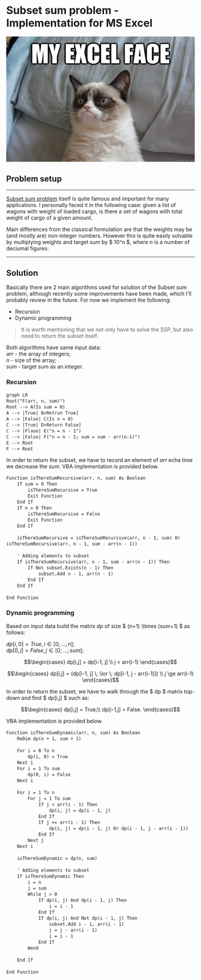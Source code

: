 # Subset sum problem - Implementation for MS Excel
![Excel meme](/assets/img/Excel_meme.jpg)
## Problem setup
---
[Subset sum problem](https://en.wikipedia.org/wiki/Subset_sum_problem) itself is quite famous and important for many applications. I personally faced it in the following case: given a list of wagons with weight of loaded cargo, is there a set of wagons with total weight of cargo of a given amount. 

Main differences from the classical formulation are that the weights may be (and mostly are) non-integer numbers. However this is quite easily solvable by multiplying weights and target sum by $ 10^n $, where *n* is a number of deciumal figures. 

---

## Solution

Basically there are 2 main algorithms used for solution of the Subset sum problem, although recently some improvements have been made, which I'll probably review in the future. For now we implement the following:
* Recursion
* Dynamic programming
>It is worth mentioning that we not only have to solve the SSP, but also need to return the subset itself. 

Both algorithms have same input data:   
$arr$ - the array of integers;  
$n$ - size of the array;  
$sum$ - target sum as an integer.

### Recursion 

```mermaid
graph LR
Root("F(arr, n, sum)")
Root --> A(Is sum = 0)
A --> |True| B>Retrun True]
A --> |False| C(Is n = 0)
C --> |True| D>Return False]
C --> |Flase| E("n = n - 1")
C --> |False| F("n = n - 1; sum = sum - arr(n-1)")
E --> Root
F --> Root

```
In order to return the subset, we have to record an element of $arr$ echa time we decrease the $sum$. VBA implementation is provided below.

```VB
Function isThereSumRecursive(arr, n, sum) As Boolean
    If sum = 0 Then
        isThereSumRecursive = True
        Exit Function
    End If
    If n = 0 Then
        isThereSumRecursive = False
        Exit Function
    End If
    
    isThereSumRecursive = isThereSumRecursive(arr, n - 1, sum) Or isThereSumRecursive(arr, n - 1, sum - arr(n - 1))
    
    ' Adding elements to subset
    If isThereSumRecursive(arr, n - 1, sum - arr(n - 1)) Then
        If Not subset.Exists(n - 1) Then
            subset.Add n - 1, arr(n - 1)
        End If
    End If
       
End Function
```

### Dynamic programming

Based on input data build the matrix $dp$ of size $ (n+1) \times (sum+1) $ as follows: 
 
$dp[i, 0] = True, i \in [0;...; n];$ <br>
$dp[0, j] = False, j \in [0; ...; sum];$  <br>

$$\begin{cases} 
dp[i,j] = dp[i-1, j] \\
j < arr(i-1)
\end{cases}$$

$$\begin{cases} 
dp[i,j] = (dp[i-1, j] \; \lor \; dp[i-1, j - arr(i-1)]) \\
j \ge arr(i-1)
\end{cases}$$

In order to return the subset, we have to walk through the $ dp $ matrix top-down and find $ dp[i,j] $ such as:  

$$\begin{cases} 
    dp[i,j] = True;\\
    dp[i-1,j] = False.
\end{cases}$$

VBA implementation is provided below.

```VB
Function isThereSumDynamic(arr, n, sum) As Boolean
    ReDim dp(n + 1, sum + 1)
    
    For i = 0 To n
        dp(i, 0) = True
    Next i
    For i = 1 To sum
        dp(0, i) = False
    Next i
    
    For i = 1 To n
        For j = 1 To sum
            If j < arr(i - 1) Then
                dp(i, j) = dp(i - 1, j)
            End If
            If j >= arr(i - 1) Then
                dp(i, j) = dp(i - 1, j) Or dp(i - 1, j - arr(i - 1))
            End If
        Next j
    Next i
    
    isThereSumDynamic = dp(n, sum)
    
    ' Adding elements to subset
    If isThereSumDynamic Then
        i = n
        j = sum
        While j > 0
            If dp(i, j) And dp(i - 1, j) Then
                i = i - 1
            End If
            If dp(i, j) And Not dp(i - 1, j) Then
                subset.Add i - 1, arr(i - 1)
                j = j - arr(i - 1)
                i = i - 1
            End If
        Wend
        
    End If
    
End Function
```
